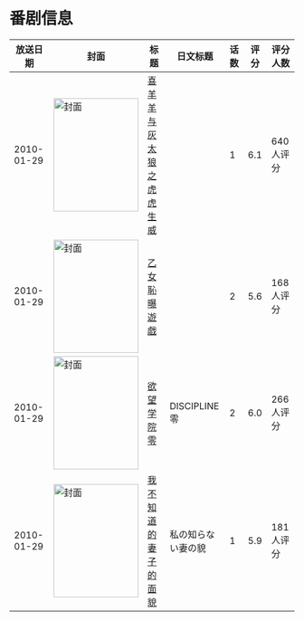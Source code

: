 # 番剧信息

|放送日期|封面|标题|日文标题|话数|评分|评分人数|
|---|---|---|---|---|---|---|
|2010-01-29|<img src="//lain.bgm.tv/pic/cover/c/86/db/4200_lLhLL.jpg" alt="封面" style="width:150px;height:200px;object-fit:cover;">|[喜羊羊与灰太狼之虎虎生威](https://bangumi.tv/subject/4200)||1|6.1|640人评分|
|2010-01-29|<img src="/img/no_icon_subject.png" alt="封面" style="width:150px;height:200px;object-fit:cover;">|[乙女恥曝遊戯](https://bangumi.tv/subject/62480)||2|5.6|168人评分|
|2010-01-29|<img src="/img/no_icon_subject.png" alt="封面" style="width:150px;height:200px;object-fit:cover;">|[欲望学院 零](https://bangumi.tv/subject/63035)|DISCIPLINE 零|2|6.0|266人评分|
|2010-01-29|<img src="/img/no_icon_subject.png" alt="封面" style="width:150px;height:200px;object-fit:cover;">|[我不知道的妻子的面貌](https://bangumi.tv/subject/64491)|私の知らない妻の貌|1|5.9|181人评分|

